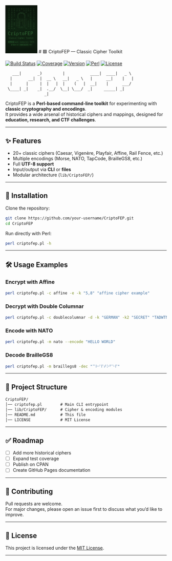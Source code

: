 
<img src="CriptoFEP.png" alt="CriptoFEP" width="100">
# 🟩 CriptoFEP — Classic Cipher Toolkit

[![Build Status](https://img.shields.io/badge/build-passing-green?style=flat-square&logo=github)]()
[![Coverage](https://img.shields.io/badge/coverage-100%25-brightgreen?style=flat-square)]()
[![Version](https://img.shields.io/badge/version-1.0.0-blue?style=flat-square)]()
[![Perl](https://img.shields.io/badge/perl-v5.8+-black?style=flat-square&logo=perl)]()
[![License](https://img.shields.io/badge/license-MIT-darkgreen?style=flat-square)]()

```
   ___|       _)         |           ____|  ____|   _ \  
  |       __|  |  __ \   __|   _ \   |      __|    |   | 
  |      |     |  |   |  |    (   |  __|    |      ___/  
 \____| _|    _|  .__/  \__| \___/  _|     _____| _|     
                 _|                                      
```

CriptoFEP is a **Perl-based command-line toolkit** for experimenting with **classic cryptography and encodings**.  
It provides a wide arsenal of historical ciphers and mappings, designed for **education, research, and CTF challenges**.

---

## ✨ Features
- 20+ classic ciphers (Caesar, Vigenère, Playfair, Affine, Rail Fence, etc.)
- Multiple encodings (Morse, NATO, TapCode, BrailleGS8, etc.)
- Full **UTF-8 support**
- Input/output via **CLI** or **files**
- Modular architecture (`lib/CriptoFEP/`)

---

## 🚀 Installation
Clone the repository:
```bash
git clone https://github.com/your-username/CriptoFEP.git
cd CriptoFEP
```

Run directly with Perl:
```bash
perl criptofep.pl -h
```

---

## 🛠️ Usage Examples

### Encrypt with Affine
```bash
perl criptofep.pl -c affine -e -k "5,8" "affine cipher example"
```

### Decrypt with Double Columnar
```bash
perl criptofep.pl -c doublecolumnar -d -k "GERMAN" -k2 "SECRET" "TADWTNKA C TAA"
```

### Encode with NATO
```bash
perl criptofep.pl -m nato --encode "HELLO WORLD"
```

### Decode BrailleGS8
```bash
perl criptofep.pl -m braillegs8 -dec "⠉⠗⠊⠏⠞⠕⠋⠑⠏"
```

---

## 📂 Project Structure
```
CriptoFEP/
│── criptofep.pl        # Main CLI entrypoint
│── lib/CriptoFEP/      # Cipher & encoding modules
│── README.md           # This file
│── LICENSE             # MIT License
```

---

## ✅ Roadmap
- [ ] Add more historical ciphers
- [ ] Expand test coverage
- [ ] Publish on CPAN
- [ ] Create GitHub Pages documentation

---

## 🤝 Contributing
Pull requests are welcome.  
For major changes, please open an issue first to discuss what you’d like to improve.

---

## 📜 License
This project is licensed under the [MIT License](LICENSE).

---
